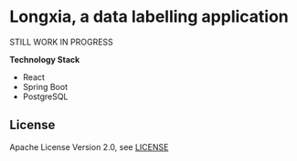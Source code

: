 # Longxia, a data labelling application

STILL WORK IN PROGRESS

**Technology Stack**
- React
- Spring Boot
- PostgreSQL


## License
 Apache License Version 2.0, see [LICENSE](LICENSE)
